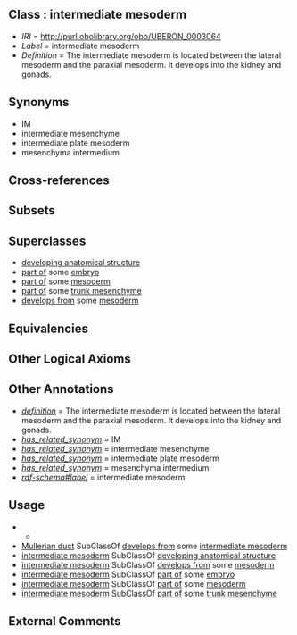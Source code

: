 
## Class : intermediate mesoderm

 * *IRI* = http://purl.obolibrary.org/obo/UBERON_0003064
 * *Label* = intermediate mesoderm
 * *Definition* = The intermediate mesoderm is located between the lateral mesoderm and the paraxial mesoderm. It develops into the kidney and gonads.

## Synonyms

 * IM
 * intermediate mesenchyme
 * intermediate plate mesoderm
 * mesenchyma intermedium

## Cross-references


## Subsets


## Superclasses

 * [developing anatomical structure](../../UBERON/23/UBERON_0005423.md)
 * [part of](../../BFO/50/BFO_0000050.md) some [embryo](../../UBERON/22/UBERON_0000922.md)
 * [part of](../../BFO/50/BFO_0000050.md) some [mesoderm](../../UBERON/26/UBERON_0000926.md)
 * [part of](../../BFO/50/BFO_0000050.md) some [trunk mesenchyme](../../UBERON/56/UBERON_0005256.md)
 * [develops from](../../RO/02/RO_0002202.md) some [mesoderm](../../UBERON/26/UBERON_0000926.md)

## Equivalencies


## Other Logical Axioms


## Other Annotations

 * *[definition](../../IAO/15/IAO_0000115.md)* = The intermediate mesoderm is located between the lateral mesoderm and the paraxial mesoderm. It develops into the kidney and gonads.
 * *[has_related_synonym](../../ym/oboInOwl#hasRelatedSynonym.md)* = IM
 * *[has_related_synonym](../../ym/oboInOwl#hasRelatedSynonym.md)* = intermediate mesenchyme
 * *[has_related_synonym](../../ym/oboInOwl#hasRelatedSynonym.md)* = intermediate plate mesoderm
 * *[has_related_synonym](../../ym/oboInOwl#hasRelatedSynonym.md)* = mesenchyma intermedium
 * *[rdf-schema#label](../../el/rdf-schema#label.md)* = intermediate mesoderm

## Usage

 * -
 * [Mullerian duct](../../UBERON/90/UBERON_0003890.md) SubClassOf [develops from](../../RO/02/RO_0002202.md) some [intermediate mesoderm](../../UBERON/64/UBERON_0003064.md)
 * [intermediate mesoderm](../../UBERON/64/UBERON_0003064.md) SubClassOf [developing anatomical structure](../../UBERON/23/UBERON_0005423.md)
 * [intermediate mesoderm](../../UBERON/64/UBERON_0003064.md) SubClassOf [develops from](../../RO/02/RO_0002202.md) some [mesoderm](../../UBERON/26/UBERON_0000926.md)
 * [intermediate mesoderm](../../UBERON/64/UBERON_0003064.md) SubClassOf [part of](../../BFO/50/BFO_0000050.md) some [embryo](../../UBERON/22/UBERON_0000922.md)
 * [intermediate mesoderm](../../UBERON/64/UBERON_0003064.md) SubClassOf [part of](../../BFO/50/BFO_0000050.md) some [mesoderm](../../UBERON/26/UBERON_0000926.md)
 * [intermediate mesoderm](../../UBERON/64/UBERON_0003064.md) SubClassOf [part of](../../BFO/50/BFO_0000050.md) some [trunk mesenchyme](../../UBERON/56/UBERON_0005256.md)

## External Comments

